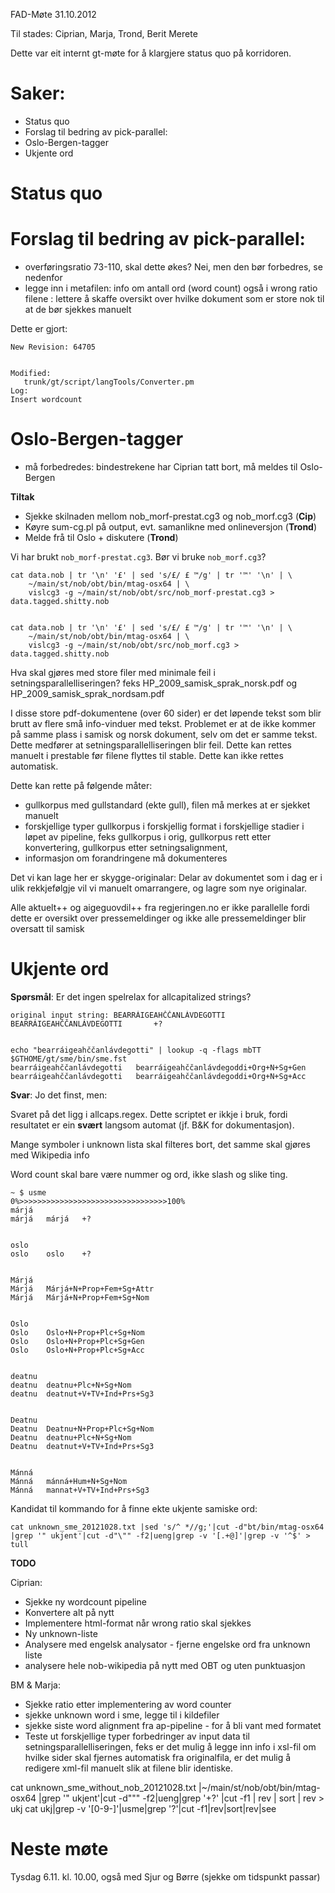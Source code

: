 FAD-Møte 31.10.2012


Til stades: Ciprian, Marja, Trond, Berit Merete


Dette var eit internt gt-møte for å klargjere status quo på korridoren.


#  Saker:


* Status quo
* Forslag til bedring av pick-parallel:
* Oslo-Bergen-tagger
* Ukjente ord




#  Status quo


#  Forslag til bedring av pick-parallel:


* overføringsratio 73-110, skal dette økes? Nei, men den bør forbedres, se nedenfor 
* legge inn i metafilen: info om antall ord (word count) også i wrong ratio 
  filene : lettere å skaffe oversikt over hvilke dokument som er store nok til at 
  de bør sjekkes manuelt


Dette er gjort:


```
New Revision: 64705


Modified:
   trunk/gt/script/langTools/Converter.pm
Log:
Insert wordcount
```


#  Oslo-Bergen-tagger


- må forbedredes: bindestrekene har Ciprian tatt bort, må meldes til Oslo-Bergen


**Tiltak**


* Sjekke skilnaden mellom nob_morf-prestat.cg3 og  nob_morf.cg3 (**Cip**)
* Køyre sum-cg.pl på output, evt. samanlikne med onlineversjon (**Trond**)
* Melde frå til Oslo + diskutere (**Trond**)


Vi har brukt `nob_morf-prestat.cg3`. Bør vi bruke `nob_morf.cg3`?


```
cat data.nob | tr '\n' '£' | sed 's/£/ £ ™/g' | tr '™' '\n' | \
    ~/main/st/nob/obt/bin/mtag-osx64 | \
    vislcg3 -g ~/main/st/nob/obt/src/nob_morf-prestat.cg3 > data.tagged.shitty.nob


cat data.nob | tr '\n' '£' | sed 's/£/ £ ™/g' | tr '™' '\n' | \
    ~/main/st/nob/obt/bin/mtag-osx64 | \
    vislcg3 -g ~/main/st/nob/obt/src/nob_morf.cg3 > data.tagged.shitty.nob    
```


Hva skal gjøres med store filer med minimale feil i setningsparallelliseringen? 
feks HP_2009_samisk_sprak_norsk.pdf og HP_2009_samisk_sprak_nordsam.pdf 


I disse store pdf-dokumentene (over 60 sider) er det løpende tekst som blir 
brutt av flere små info-vinduer med tekst. Problemet er at de ikke kommer på 
samme plass i samisk og norsk dokument, selv om det er samme tekst. Dette 
medfører at setningsparallelliseringen blir feil. Dette kan rettes manuelt i 
prestable før filene flyttes til stable. Dette kan ikke rettes automatisk.


Dette kan rette på følgende måter:


* gullkorpus med gullstandard (ekte gull), filen må merkes at 
  er sjekket manuelt
* forskjellige typer gullkorpus i forskjellig format i 
  forskjellige stadier i løpet av pipeline, feks gullkorpus i orig, 
  gullkorpus rett etter konvertering, gullkorpus etter setningsalignment, 
* informasjon om forandringene må dokumenteres


Det vi kan lage her er skygge-originalar: Delar av dokumentet som i dag er
i ulik rekkjefølgje vil vi manuelt omarrangere, og lagre som nye originalar.




Alle aktuelt++ og aigeguovdil++ fra regjeringen.no er ikke parallelle 
fordi dette er oversikt over pressemeldinger og ikke alle pressemeldinger 
blir oversatt til samisk




#  Ukjente ord


**Spørsmål**: Er det ingen spelrelax for allcapitalized strings?


```
original input string: BEARRÁIGEAHČČANLÁVDEGOTTI       BEARRÁIGEAHČČANLÁVDEGOTTI       +?


echo "bearráigeahččanlávdegotti" | lookup -q -flags mbTT $GTHOME/gt/sme/bin/sme.fst
bearráigeahččanlávdegotti	bearráigeahččanlávdegoddi+Org+N+Sg+Gen
bearráigeahččanlávdegotti	bearráigeahččanlávdegoddi+Org+N+Sg+Acc
```


**Svar**: Jo det finst, men:


Svaret på det ligg i allcaps.regex. Dette scriptet er ikkje i bruk, fordi
resultatet er ein **svært** langsom automat (jf. B&K for dokumentasjon).


Mange symboler i unknown lista skal filteres bort, det samme skal 
gjøres med Wikipedia info


Word count skal bare være nummer og ord, ikke slash og slike ting.


```
~ $ usme
0%>>>>>>>>>>>>>>>>>>>>>>>>>>>>>>>>>100%
márjá
márjá	márjá	+?


oslo
oslo	oslo	+?


Márjá
Márjá	Márjá+N+Prop+Fem+Sg+Attr
Márjá	Márjá+N+Prop+Fem+Sg+Nom


Oslo
Oslo	Oslo+N+Prop+Plc+Sg+Nom
Oslo	Oslo+N+Prop+Plc+Sg+Gen
Oslo	Oslo+N+Prop+Plc+Sg+Acc


deatnu
deatnu	deatnu+Plc+N+Sg+Nom
deatnu	deatnut+V+TV+Ind+Prs+Sg3


Deatnu
Deatnu	Deatnu+N+Prop+Plc+Sg+Nom
Deatnu	deatnu+Plc+N+Sg+Nom
Deatnu	deatnut+V+TV+Ind+Prs+Sg3


Mánná
Mánná	mánná+Hum+N+Sg+Nom
Mánná	mannat+V+TV+Ind+Prs+Sg3
```


Kandidat til kommando for å finne ekte ukjente samiske ord:
```
cat unknown_sme_20121028.txt |sed 's/^ *//g;'|cut -d"bt/bin/mtag-osx64 |grep '" ukjent'|cut -d"\"" -f2|ueng|grep -v '[.+@]'|grep -v '^$' > tull
```


**TODO**


Ciprian:
* Sjekke ny wordcount pipeline
* Konvertere alt på nytt
* Implementere html-format når wrong ratio skal sjekkes
* Ny unknown-liste
* Analysere med engelsk analysator - fjerne engelske ord fra unknown liste
* analysere hele nob-wikipedia på nytt med OBT og uten punktuasjon


BM & Marja:
* Sjekke ratio etter implementering av word counter
* sjekke unknown word i sme, legge til i kildefiler
* sjekke siste word alignment fra ap-pipeline - for å bli vant med formatet
* Teste ut forskjellige typer forbedringer av input data til 
  setningsparallelliseringen, feks er det mulig å legge inn info i 
  xsl-fil om hvilke sider skal fjernes automatisk fra originalfila, er det mulig å redigere xml-fil manuelt slik at filene blir identiske. 






cat unknown_sme_without_nob_20121028.txt |~/main/st/nob/obt/bin/mtag-osx64 |grep '" ukjent'|cut -d"\"" -f2|ueng|grep '+?' |cut -f1 | rev | sort | rev > ukj
cat ukj|grep -v '[0-9-]'|usme|grep '?'|cut -f1|rev|sort|rev|see






#  Neste møte


Tysdag 6.11. kl. 10.00, også med Sjur og Børre (sjekke om tidspunkt passar)



